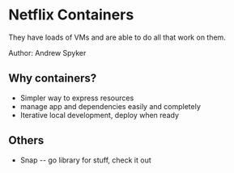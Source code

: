 # Netflix Containers

They have loads of VMs and are able to do all that work on them.

Author: Andrew Spyker

## Why containers?

* Simpler way to express resources
* manage app and dependencies easily and completely
* Iterative local development, deploy when ready


## Others

* Snap -- go library for stuff, check it out